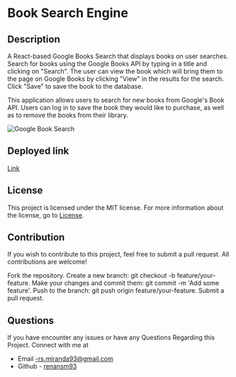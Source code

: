 #  Book Search Engine

## Description

A React-based Google Books Search that displays books on user searches. Search for books using the Google Books API by typing in a title and clicking on "Search". The user can view the book which will bring them to the page on Google Books by clicking "View" in the results for the search. Click "Save" to save the book to the database.

This application allows users to search for new books from Google's Book API. Users can log in to save the book they would like to purchase, as well as to remove the books from their library.


![Google Book Search](https://github.com/Amritpal-Kaur0/Book-Search-Engine/assets/128442182/c0968693-4784-4c1c-af96-172dbf6352d5)


## Deployed link 
[Link]( https://google-books123-32524f080868.herokuapp.com/)

## License 
This project is licensed under the MIT license. For more information about the license, go to [License](https://choosealicense.com/licenses/mit/).

## Contribution
If you wish to contribute to this project, feel free to submit a pull request. All contributions are welcome!

Fork the repository. Create a new branch: git checkout -b feature/your-feature. Make your changes and commit them: git commit -m 'Add some feature'. Push to the branch: git push origin feature/your-feature. Submit a pull request.

 ## Questions
 If you have encounter any issues or have any Questions Regarding this Project. Connect with me at

- Email -rs.miranda93@gmail.com 
- Github - [renansm93](https://github.com/renansm93) 